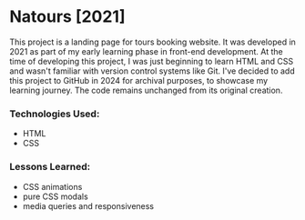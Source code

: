 # Natours  [2021]

This project is a landing page for tours booking website. It was developed in 2021 as part of my early learning phase in front-end development.
At the time of developing this project, I was just beginning to learn HTML and CSS and wasn't familiar with version control systems like Git.
I've decided to add this project to GitHub in 2024 for archival purposes, to showcase my learning journey. The code remains unchanged from its original creation.

### Technologies Used:
- HTML
- CSS

### Lessons Learned: 
- CSS animations
- pure CSS modals
- media queries and responsiveness
